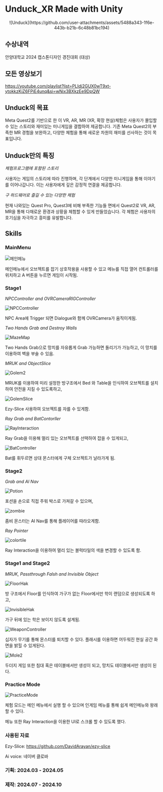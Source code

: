 # Unduck_XR Made with Unity

<div align="center">  ![Unduck](https://github.com/user-attachments/assets/5488a343-1f6e-443b-b21b-6c48b81bc194)</div>



## 수상내역

안양대학교 2024 캡스톤디자인 경진대회 (대상)

## 모든 영상보기

https://youtube.com/playlist?list=PLIdj2GUX0wT9xt-ytokkzKiZ6FPiE4unq&si=wNix3BXkzEe9DpQW

## Unduck의 목표

Meta Quest2를 기반으로 한 이 VR, AR, MR (XR, 확장 현실)체험은 사용자가 몰입할 수 있는 스토리와 재미있는 미니게임을 결합하여 제공합니다. 기존 Meta Quest2의 부족한 MR 경험을 보완하고, 다양한 체험을 통해 새로운 차원의 재미를 선사하는 것이 목표입니다.

## Unduck만의 특징

*체험프로그램에 포함된 스토리*

사용자는 게임의 스토리에 따라 진행하며, 각 단계에서 다양한 미니게임을 통해 이야기를 이어나갑니다. 이는 사용자에게 깊은 감정적 연결을 제공합니다.

  
*구 하드웨어로 즐길 수 있는 다양한 체험*

현재 나와있는 Quest Pro, Quest3에 비해 부족한 기능들 면에서 Quest2로 VR, AR, MR을 통해 다채로운 환경과 상황을 체험할 수 있게 만들었습니다. 각 체험은 사용자의 호기심을 자극하고 흥미를 유발합니다.

## Skills
### MainMenu

![메인메뉴](https://github.com/user-attachments/assets/c72540a2-2bf2-4c5d-8327-ff7784bb2994)

메인메뉴에서 오브젝트를 잡기 상호작용을 사용할 수 있고 메뉴를 직접 열어 컨트롤러를 위치하고 A 버튼을 누르면 게임이 시작됨.

### Stage1

*NPCController and OVRCameraRIGController*

![NPCController](https://github.com/user-attachments/assets/f7524f2f-b4e6-451b-92cf-e4dcc73612a7)

NPC Area에 Trigger 되면 Dialogue와 함께 OVRCamera가 움직이게됨.

*Two Hands Grab and Destroy Walls*

![MazeMap](https://github.com/user-attachments/assets/dcd32271-0ce7-4e17-9921-83f6d6b1915c)

Two Hands Grab으로 망치를 자유롭게 Grab 가능하면 돌리기가 가능하고, 이 망치를 이용하여 벽을 부술 수 있음.

*MRUK and ObjectSlice*

![Golem2](https://github.com/user-attachments/assets/e85ed1fe-715d-4c26-8efa-780727c80f13)

MRUK를 이용하여 미리 설정한 방구조에서 Bed 와 Table을 인식하여 오브젝트를 설치하여 안전을 지킬 수 있도록하고,

![GolemSlice](https://github.com/user-attachments/assets/87228c3a-9f17-486c-986b-dc6d08eb22d1)

 Ezy-Slice 사용하여 오브젝트를 자를 수 있게함.

*Ray Grab and BatContorller*

![RayInteraction](https://github.com/user-attachments/assets/7b5d8baf-4b52-4784-9f11-e048f93a8c3b)

Ray Grab을 이용해 멀리 있는 오브젝트를 선택하여 잡을 수 있게되고, 

![BatController](https://github.com/user-attachments/assets/0278bc17-66ee-4f75-9068-172534bb83b6)

Bat를 휘두르면 상대 몬스터에게 구체 오브젝트가 날라가게 됨.

### Stage2

*Grab and AI Nav*

![Potion](https://github.com/user-attachments/assets/0180809e-0a29-42b0-92b5-0ebb9333bddc)

포션을 손으로 직접 주워 박스로 가져갈 수 있으며, 

![zombie](https://github.com/user-attachments/assets/80ca4e3a-9dc6-4c4c-b22f-997b6f0a2cf0)

좀비 몬스터는 AI Nav를 통해 플레이어를 따라오게함.

*Ray Pointer*

![colortile](https://github.com/user-attachments/assets/b6f3e358-c4ff-4f00-9614-549c8fc449f4)

Ray Interaction을 이용하여 멀리 있는 블럭타일의 색을 변경할 수 있도록 함.

### Stage1 and Stage2

*MRUK, Passthrough Falsh and Invisible Object*

![FloorHak](https://github.com/user-attachments/assets/45cdf220-e7b1-4a58-9140-97d1d1b6840b)

방 구조에서 Floor를 인식하여 가구가 없는 Floor에서만 학이 랜덤으로 생성되도록 하고, 

![InvisibleHak](https://github.com/user-attachments/assets/cf4da47b-66f1-4c04-819e-5bec3849e26c)

가구 뒤에 있는 학은 보이지 않도록 설계됨.

![WeaponController](https://github.com/user-attachments/assets/0b22bcb6-a8c2-4e41-b09c-f2ddf09d5b9d)

십자가 무기를 통해 몬스터를 퇴치할 수 있다. 플래시를 이용하면 어두워진 현실 공간 화면을 밝힐 수 있게된다.

![Mole2](https://github.com/user-attachments/assets/7673c2fc-bebf-4cae-a3db-3cb5bf179e27)

두더지 게임 또한 침대 혹은 테이블에서만 생성이 되고, 망치도 테이블에서만 생성이 된다. 

### Practice Mode

![PracticeMode](https://github.com/user-attachments/assets/ef66db35-4d49-4057-9b72-d8bb4ac386f8)

체험 모드는 메인 메뉴에서 실행 할 수 있으며 인게임 메뉴를 통해 쉽게 메인메뉴와 왕래할 수 있다.

메뉴 또한 Ray Interaction을 이용한 UI로 스크롤 할 수 있도록 했다.

### 사용된 자료

Ezy-Slice: https://github.com/DavidArayan/ezy-slice

Ai voice: 네이버 클로바

### 기획: 2024.03 - 2024.05
### 제작: 2024.07 - 2024.10
